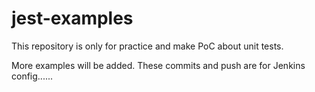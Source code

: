 # jest-examples

This repository is only for practice and make PoC about unit tests.

More examples will be added.
These commits and push are for Jenkins config......
